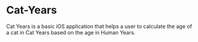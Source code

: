 # Cat-Years
Cat Years is a basic iOS application that helps a user to calculate the age of a cat in Cat Years based on the age in Human Years.
